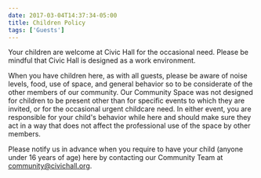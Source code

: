 ```yaml
---
date: 2017-03-04T14:37:34-05:00
title: Children Policy
tags: ['Guests']
---
```

Your children are welcome at Civic Hall for the occasional need. Please be mindful that Civic Hall is designed as a work environment.

When you have children here, as with all guests, please be aware of noise levels, food, use of space, and general behavior so to be considerate of the other members of our community. Our Community Space was not designed for children to be present other than for specific events to which they are invited, or for the occasional urgent childcare need. In either event, you are responsible for your child's behavior while here and should make sure they act in a way that does not affect the professional use of the space by other members.


Please notify us in advance when you require to have your child (anyone under 16 years of age) here by contacting our Community Team at <community@civichall.org>.
